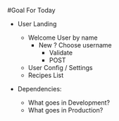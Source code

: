 #Goal For Today
- User Landing
    - Welcome User by name
        - New ? Choose username
            - Validate
            - POST
    - User Config / Settings
    - Recipes List
    
- Dependencies: 
    - What goes in Development?
    - What goes in Production?
